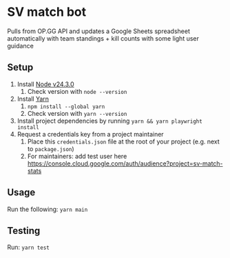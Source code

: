 # SV match bot

Pulls from OP.GG API and updates a Google Sheets spreadsheet automatically with team standings + kill counts with some light user guidance

## Setup

1. Install [Node v24.3.0](https://nodejs.org/en/download/current)
   1. Check version with `node --version`
2. Install [Yarn](https://classic.yarnpkg.com/en/docs/install)
   1. `npm install --global yarn`
   2. Check version with `yarn --version`
3. Install project dependencies by running `yarn && yarn playwright install`
4. Request a credentials key from a project maintainer
   1. Place this `credentials.json` file at the root of your project (e.g. next to `package.json`)
   2. For maintainers: add test user here https://console.cloud.google.com/auth/audience?project=sv-match-stats

## Usage

Run the following: `yarn main`

## Testing

Run: `yarn test`
